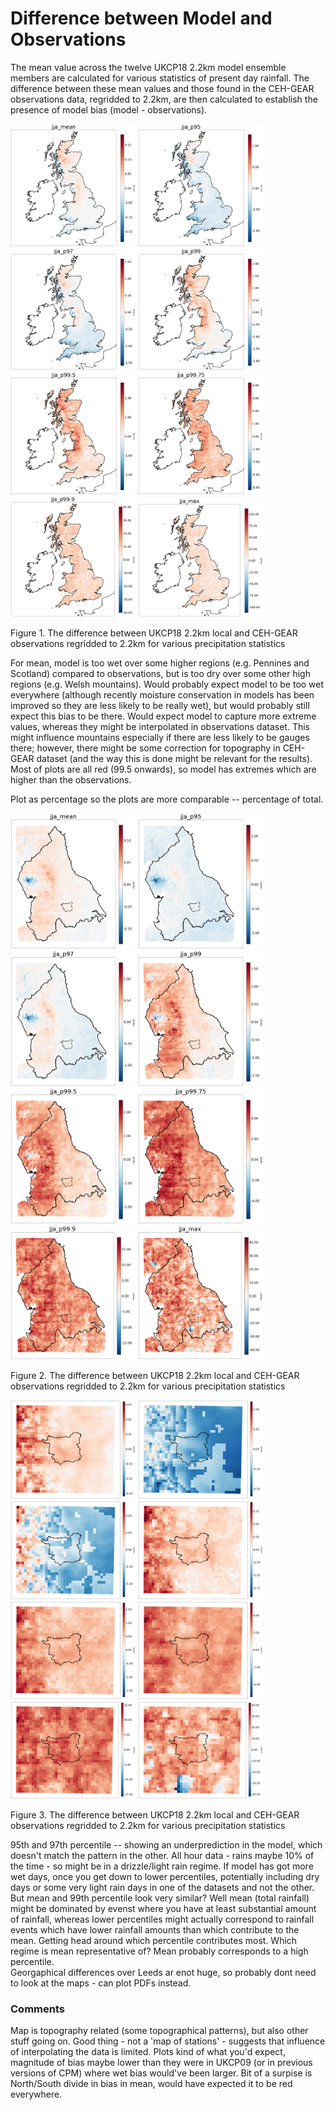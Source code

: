 # Difference between Model and Observations

The mean value across the twelve UKCP18 2.2km model ensemble members are calculated for various statistics of present day rainfall. The difference between these mean values and those found in the CEH-GEAR observations data, regridded to 2.2km, are then calculated to establish the presence of model bias (model - observations). 

<p align="left">
            <img src="Figs/UK/jja_mean.png" width="200" />
            <img src="Figs/UK/jja_p95.png" width="200" />
            <img src="Figs/UK/jja_p97.png" width="200" />
            <img src="Figs/UK/jja_p99.png" width="200" />    
            <img src="Figs/UK/jja_p99.5.png" width="200" />
            <img src="Figs/UK/jja_p99.75.png" width="200" />               
            <img src="Figs/UK/jja_p99.9.png" width="200" />
            <img src="Figs/UK/jja_max.png" width="200""/>   </p>
<p align="left"> Figure 1. The difference between UKCP18 2.2km local and CEH-GEAR observations regridded to 2.2km for various precipitation statistics  <p align="center">

For mean, model is too wet over some higher regions (e.g. Pennines and Scotland) compared to observations, but is too dry over some other high regions (e.g. Welsh mountains). Would probably expect model to be too wet everywhere (although recently moisture conservation in models has been improved so they are less likely to be really wet), but would probably still expect this bias to be there. Would expect model to capture more extreme values, whereas they might be interpolated in observations dataset. This might influence mountains especially if there are less likely to be gauges there; however, there might be some correction for topography in CEH-GEAR dataset (and the way this is done might be relevant for the results). 
Most of plots are all red (99.5 onwards), so model has extremes which are higher than the observations.

Plot as percentage so the plots are more comparable -- percentage of total.
 
<p align="left">
            <img src="Figs/Northern/jja_mean.png" width="200" />
            <img src="Figs/Northern/jja_p95.png" width="200" />
            <img src="Figs/Northern/jja_p97.png" width="200" />
            <img src="Figs/Northern/jja_p99.png" width="200" />    
            <img src="Figs/Northern/jja_p99.5.png" width="200" />
            <img src="Figs/Northern/jja_p99.75.png" width="200" />               
            <img src="Figs/Northern/jja_p99.9.png" width="200" />
            <img src="Figs/Northern/jja_max.png" width="200""/>   </p>
<p align="left">Figure 2. The difference between UKCP18 2.2km local and CEH-GEAR observations regridded to 2.2km for various precipitation statistics <p align="center">

<p align="left">
            <img src="Figs/leeds-at-centre/jja_mean.png" width="200" />
            <img src="Figs/leeds-at-centre/jja_p95.png" width="200" />
            <img src="Figs/leeds-at-centre/jja_p97.png" width="200" />
            <img src="Figs/leeds-at-centre/jja_p99.png" width="200" />    
            <img src="Figs/leeds-at-centre/jja_p99.5.png" width="200" />
            <img src="Figs/leeds-at-centre/jja_p99.75.png" width="200" />               
            <img src="Figs/leeds-at-centre/jja_p99.9.png" width="200" />
            <img src="Figs/leeds-at-centre/jja_max.png" width="200""/>   </p>
<p align="left">Figure 3. The difference between UKCP18 2.2km local and CEH-GEAR observations regridded to 2.2km for various precipitation statistics <p align="center">

95th and 97th percentile -- showing an underprediction in the model, which doesn't match the pattern in the other. 
All hour data - rains maybe 10% of the time - so might be in a drizzle/light rain regime. If model has got more wet days, once you get down to lower percentiles, potentially including dry days or some very light rain days in one of the datasets and not the other.
But mean and 99th percentile look very similar? Well mean (total rainfall) might be dominated by evenst where you have at least substantial amount of rainfall, whereas lower percentiles might actually correspond to rainfall events which have lower rainfall amounts than which contribute to the mean. Getting head around which percentile contributes most. Which regime is mean representative of? Mean probably corresponds to a high percentile.   
Georgaphical differences over Leeds ar enot huge, so probably dont need to look at the maps - can plot PDFs instead.

### Comments
Map is topography related (some topographical patterns), but also other stuff going on.
Good thing - not a 'map of stations' - suggests that influence of interpolating the data is limited. 
Plots kind of what you'd expect, magnitude of bias maybe lower than they were in UKCP09 (or in previous versions of CPM) where wet bias would've been larger. 
Bit of a surpise is North/South divide in bias in mean, would have expected it to be red everywhere.
